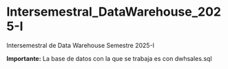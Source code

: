 # Intersemestral_DataWarehouse_2025-I
 Intersemestral de Data Warehouse Semestre 2025-I

**Importante:**
La base de datos con la que se trabaja es con dwhsales.sql